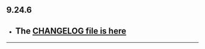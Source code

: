 ## 9.24.6

- ## The [CHANGELOG file is here](https://flutter-sound.canardoux.xyz/changelog.html)

-----------------------------------------------------------------------------------------------------------------------------------
